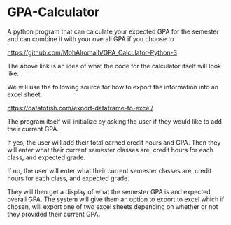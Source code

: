 # GPA-Calculator
A python program that can calculate your expected GPA for the semester and can combine it with your overall GPA if you choose to

https://github.com/MohAlromaih/GPA_Calculator-Python-3

The above link is an idea of what the code for the calculator itself will look like. 

We will use the following source for how to export the information into an excel sheet:

https://datatofish.com/export-dataframe-to-excel/

The program itself will initialize by asking the user if they would like to add their current GPA.

If yes, the user will add their total earned credit hours and GPA. Then they will enter what their current semester classes are, credit hours for each class, and expected grade.

If no, the user will enter what their current semester classes are, credit hours for each class, and expected grade.

They will then get a display of what the semester GPA is and expected overall GPA. The system will give them an option to export to excel which if chosen, will export one of two
excel sheets depending on whether or not they provided their current GPA.
